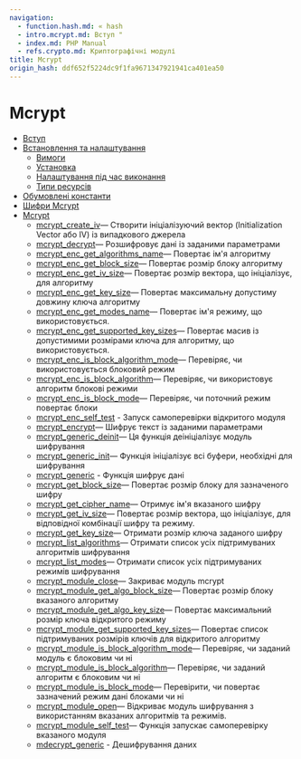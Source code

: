 ```yaml
---
navigation:
  - function.hash.md: « hash
  - intro.mcrypt.md: Вступ "
  - index.md: PHP Manual
  - refs.crypto.md: Криптографічні модулі
title: Mcrypt
origin_hash: ddf652f5224dc9f1fa9671347921941ca401ea50
---
```

# Mcrypt

-   [Вступ](intro.mcrypt.md)
-   [Встановлення та налаштування](mcrypt.setup.md)
    -   [Вимоги](mcrypt.requirements.md)
    -   [Установка](mcrypt.installation.md)
    -   [Налаштування під час виконання](mcrypt.configuration.md)
    -   [Типи ресурсів](mcrypt.resources.md)
-   [Обумовлені константи](mcrypt.constants.md)
-   [Шифри Mcrypt](mcrypt.ciphers.md)
-   [Mcrypt](ref.mcrypt.md)
    -   [mcrypt\_create\_iv](function.mcrypt-create-iv.md)— Створити ініціалізуючий вектор (Initialization Vector або IV) із випадкового джерела
    -   [mcrypt\_decrypt](function.mcrypt-decrypt.md)— Розшифровує дані із заданими параметрами
    -   [mcrypt\_enc\_get\_algorithms\_name](function.mcrypt-enc-get-algorithms-name.md)— Повертає ім'я алгоритму
    -   [mcrypt\_enc\_get\_block\_size](function.mcrypt-enc-get-block-size.md)— Повертає розмір блоку алгоритму
    -   [mcrypt\_enc\_get\_iv\_size](function.mcrypt-enc-get-iv-size.md)— Повертає розмір вектора, що ініціалізує, для алгоритму
    -   [mcrypt\_enc\_get\_key\_size](function.mcrypt-enc-get-key-size.md)— Повертає максимальну допустиму довжину ключа алгоритму
    -   [mcrypt\_enc\_get\_modes\_name](function.mcrypt-enc-get-modes-name.md)— Повертає ім'я режиму, що використовується.
    -   [mcrypt\_enc\_get\_supported\_key\_sizes](function.mcrypt-enc-get-supported-key-sizes.md)— Повертає масив із допустимими розмірами ключа для алгоритму, що використовується.
    -   [mcrypt\_enc\_is\_block\_algorithm\_mode](function.mcrypt-enc-is-block-algorithm-mode.md)— Перевіряє, чи використовується блоковий режим
    -   [mcrypt\_enc\_is\_block\_algorithm](function.mcrypt-enc-is-block-algorithm.md)— Перевіряє, чи використовує алгоритм блокові режими
    -   [mcrypt\_enc\_is\_block\_mode](function.mcrypt-enc-is-block-mode.md)— Перевіряє, чи поточний режим повертає блоки
    -   [mcrypt\_enc\_self\_test](function.mcrypt-enc-self-test.md) \- Запуск самоперевірки відкритого модуля
    -   [mcrypt\_encrypt](function.mcrypt-encrypt.md)— Шифрує текст із заданими параметрами
    -   [mcrypt\_generic\_deinit](function.mcrypt-generic-deinit.md)— Ця функція деініціалізує модуль шифрування
    -   [mcrypt\_generic\_init](function.mcrypt-generic-init.md)— Функція ініціалізує всі буфери, необхідні для шифрування
    -   [mcrypt\_generic](function.mcrypt-generic.md) \- Функція шифрує дані
    -   [mcrypt\_get\_block\_size](function.mcrypt-get-block-size.md)— Повертає розмір блоку для зазначеного шифру
    -   [mcrypt\_get\_cipher\_name](function.mcrypt-get-cipher-name.md)— Отримує ім'я вказаного шифру
    -   [mcrypt\_get\_iv\_size](function.mcrypt-get-iv-size.md)— Повертає розмір вектора, що ініціалізує, для відповідної комбінації шифру та режиму.
    -   [mcrypt\_get\_key\_size](function.mcrypt-get-key-size.md)— Отримати розмір ключа заданого шифру
    -   [mcrypt\_list\_algorithms](function.mcrypt-list-algorithms.md)— Отримати список усіх підтримуваних алгоритмів шифрування
    -   [mcrypt\_list\_modes](function.mcrypt-list-modes.md)— Отримати список усіх підтримуваних режимів шифрування
    -   [mcrypt\_module\_close](function.mcrypt-module-close.md)— Закриває модуль mcrypt
    -   [mcrypt\_module\_get\_algo\_block\_size](function.mcrypt-module-get-algo-block-size.md)— Повертає розмір блоку вказаного алгоритму
    -   [mcrypt\_module\_get\_algo\_key\_size](function.mcrypt-module-get-algo-key-size.md)— Повертає максимальний розмір ключа відкритого режиму
    -   [mcrypt\_module\_get\_supported\_key\_sizes](function.mcrypt-module-get-supported-key-sizes.md)— Повертає список підтримуваних розмірів ключів для відкритого алгоритму
    -   [mcrypt\_module\_is\_block\_algorithm\_mode](function.mcrypt-module-is-block-algorithm-mode.md)— Перевіряє, чи заданий модуль є блоковим чи ні
    -   [mcrypt\_module\_is\_block\_algorithm](function.mcrypt-module-is-block-algorithm.md)— Перевіряє, чи заданий алгоритм є блоковим чи ні
    -   [mcrypt\_module\_is\_block\_mode](function.mcrypt-module-is-block-mode.md)— Перевірити, чи повертає зазначений режим дані блоками чи ні
    -   [mcrypt\_module\_open](function.mcrypt-module-open.md)— Відкриває модуль шифрування з використанням вказаних алгоритмів та режимів.
    -   [mcrypt\_module\_self\_test](function.mcrypt-module-self-test.md)— Функція запускає самоперевірку вказаного модуля
    -   [mdecrypt\_generic](function.mdecrypt-generic.md) \- Дешифрування даних
